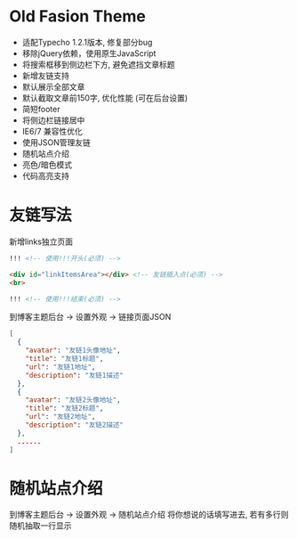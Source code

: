 # Old Fasion Theme

- 适配Typecho 1.2.1版本, 修复部分bug
- 移除jQuery依赖，使用原生JavaScript
- 将搜索框移到侧边栏下方, 避免遮挡文章标题
- 新增友链支持
- 默认展示全部文章
- 默认截取文章前150字, 优化性能 (可在后台设置)
- 简短footer
- 将侧边栏链接居中
- IE6/7 兼容性优化
- 使用JSON管理友链
- 随机站点介绍
- 亮色/暗色模式
- 代码高亮支持

# 友链写法
新增links独立页面

```html
!!! <!-- 使用!!!开头(必须) -->

<div id="linkItemsArea"></div> <!-- 友链插入点(必须) -->
<br>

!!! <!-- 使用!!!结束(必须) -->
```

到博客主题后台 -> 设置外观 -> 链接页面JSON

```json
[
  {
    "avatar": "友链1头像地址",
    "title": "友链1标题",
    "url": "友链1地址",
    "description": "友链1描述"
  },
  {
    "avatar": "友链2头像地址",
    "title": "友链2标题",
    "url": "友链2地址",
    "description": "友链2描述"
  },
  ......
]
```

# 随机站点介绍

到博客主题后台 -> 设置外观 -> 随机站点介绍
将你想说的话填写进去, 若有多行则随机抽取一行显示
